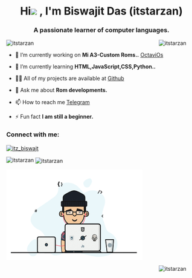 <h1 align="center">Hi<img src="https://raw.githubusercontent.com/iampavangandhi/iampavangandhi/master/gifs/Hi.gif" width="25px"> , I'm Biswajit Das (itstarzan)</h1>
<h3 align="center">A passionate learner of computer languages.</h3>
<img width="100" align="right" src="https://komarev.com/ghpvc/?username=itstarzan&color=green&style=flat-square&label=Visitors" alt="itstarzan">

<p align="left"> <img src="https://komarev.com/ghpvc/?username=itstarzan&label=Profile%20views&color=0e75b6&style=flat" alt="itstarzan" /> </p>

- 🔭 I’m currently working on **Mi A3-Custom Roms..** [OctaviOs](https://octavi-os.com/downloads?s=laurel_sprout)

- 🌱 I’m currently learning **HTML,JavaScript,CSS,Python..**

- 👨‍💻 All of my projects are available at [Github](https://github.com/itstarzan)

- 💬 Ask me about **Rom developments.**

- 📫 How to reach me [Telegram](https://t.me/its_tarzan)

- ⚡ Fun fact **I am still a beginner.**

<h3 align="left">Connect with me:</h3>
<p align="left">
<a href="https://instagram.com/itz_biswajt" target="blank"><img align="center" src="https://raw.githubusercontent.com/rahuldkjain/github-profile-readme-generator/master/src/images/icons/Social/instagram.svg" alt="itz_biswajt" height="30" width="40" /></a>
</p>
<p><img align="left" src="https://github-readme-stats.vercel.app/api/top-langs?username=itstarzan&show_icons=true&locale=en&layout=compact" alt="itstarzan" /></p>
<p>&nbsp;<img align="center" src="https://github-readme-stats.vercel.app/api?username=itstarzan&show_icons=true&locale=en" alt="itstarzan" /></p>
<p><img align="center" src="https://raw.githubusercontent.com/itstarzan/itstarzan/master/folder/music.gif" alt="music ?" width="360" height="240" /></p>
<img width="100" align="right" src="https://komarev.com/ghpvc/?username=itstarzan&color=green&style=flat-square&label=Visitors" alt="itstarzan">
